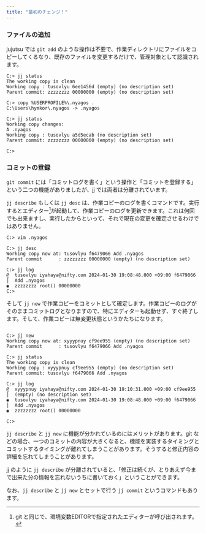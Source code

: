 ```yaml
---
title: "最初のチェンジ！"
---
```

### ファイルの追加

jujutsu では `git add` のような操作は不要で、作業ディレクトリにファイルをコピーしてくるなり、既存のファイルを変更するだけで、管理対象として認識されます。

```
C:> jj status
The working copy is clean
Working copy : tusovlyu 6ee1456d (empty) (no description set)
Parent commit: zzzzzzzz 00000000 (empty) (no description set)

C:> copy %USERPROFILE%\.nyagos .
C:\Users\hymkor\.nyagos -> .nyagos

C:> jj status
Working copy changes:
A .nyagos
Working copy : tusovlyu a5d5ecab (no description set)
Parent commit: zzzzzzzz 00000000 (empty) (no description set)

C:>
```

### コミットの登録

`git commit` には「コミットログを書く」という操作と「コミットを登録する」という二つの機能がありましたが、jj では両者は分離されています。

`jj describe` もしくは `jj desc` は、作業コピーのログを書くコマンドです。実行するとエディター[^editor]が起動して、作業コピーのログを更新できます。これは何回でも出来ますし、実行したからといって、それで現在の変更を確定させるわけではありません。

```
C:> vim .nyagos

C:> jj desc
Working copy now at: tusovlyu f6479066 Add .nyagos
Parent commit      : zzzzzzzz 00000000 (empty) (no description set)

C:> jj log
@  tusovlyu iyahaya@nifty.com 2024-01-30 19:08:48.000 +09:00 f6479066
│  Add .nyagos
◉  zzzzzzzz root() 00000000
C:>
```

そして `jj new` で作業コピーをコミットとして確定します。作業コピーのログがそのままコミットログとなりますので、特にエディターも起動せず、すぐ終了します。そして、作業コピーは無変更状態というかたちになります。

```

C:> jj new
Working copy now at: xyyypnuy cf9ee955 (empty) (no description set)
Parent commit      : tusovlyu f6479066 Add .nyagos

C:> jj status
The working copy is clean
Working copy : xyyypnuy cf9ee955 (empty) (no description set)
Parent commit: tusovlyu f6479066 Add .nyagos

C:> jj log
@  xyyypnuy iyahaya@nifty.com 2024-01-30 19:10:31.000 +09:00 cf9ee955
│  (empty) (no description set)
◉  tusovlyu iyahaya@nifty.com 2024-01-30 19:08:48.000 +09:00 f6479066
│  Add .nyagos
◉  zzzzzzzz root() 00000000

C:>
```

`jj describe` と `jj new` に機能が分かれているのにはメリットがあります。git などの場合、一つのコミットの内容が大きくなると、機能を実装するタイミングとコミットするタイミングが離れてしまうことがあります。そうすると修正内容の詳細を忘れてしまうことがあります。

jj のように `jj describe` が分離されていると、「修正は続くが、とりあえず今まで出来た分の情報を忘れないうちに書いておく」ということができます。

なお、`jj describe` と `jj new` とセットで行う `jj commit` というコマンドもあります。

[^editor]: git と同じで、環境変数EDITORで指定されたエディターが呼び出されます。
